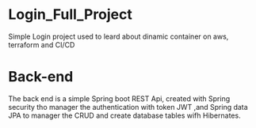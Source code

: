 # Login_Full_Project

Simple Login project used to leard about dinamic container on aws, terraform and CI/CD

# Back-end

The back end is a simple Spring boot REST Api, created with Spring security tho manager the authentication with token JWT ,and Spring data JPA to manager the CRUD and create database tables wifh Hibernates.
